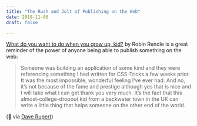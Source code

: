 ```yaml
---
title: "The Rush and Jolt of Publishing on the Web"
date: 2018-11-06
draft: false

---
```


[What do you want to do when you grow up, kid?](https://robinrendle.com/notes/what-do-you-want-to-do-when-you-grow-up-kid/) by Robin Rendle is a great reminder of the power of anyone being able to publish something on the web:

> Someone was building an application of some kind and they were referencing something I had written for CSS-Tricks a few weeks prior. It was the most impossible, wonderful feeling I’ve ever had. And no, it’s not because of the fame and prestige although yes that is nice and I will take what I can get thank you very much. It’s the fact that this almost-college-dropout kid from a backwater town in the UK can write a little thing that helps someone on the other end of the world.

(🔗 via [Dave Rupert](https://twitter.com/davatron5000/status/1059814196106457088))
